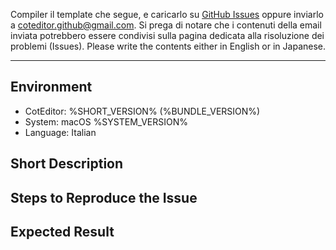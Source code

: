 Compiler il template che segue, e caricarlo su [GitHub Issues](https://github.com/coteditor/CotEditor/issues) oppure inviarlo a <coteditor.github@gmail.com>. Si prega di notare che i contenuti della email inviata potrebbero essere condivisi sulla pagina dedicata alla risoluzione dei problemi (Issues). Please write the contents either in English or in Japanese.

---

## Environment

- CotEditor: %SHORT_VERSION% (%BUNDLE_VERSION%)
- System: macOS %SYSTEM_VERSION%
- Language: Italian

## Short Description

<!-- put your comment here -->

## Steps to Reproduce the Issue

<!-- put your comment here -->

## Expected Result

<!-- put your comment here -->
